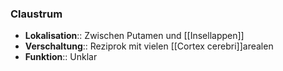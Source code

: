 ### Claustrum
- **Lokalisation**:: Zwischen Putamen und [[Insellappen]]
- **Verschaltung**:: Reziprok mit vielen [[Cortex cerebri]]arealen
- **Funktion**:: Unklar
